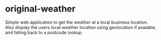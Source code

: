original-weather
================

Simple web application to get the weather at a local business location.  
Also display the users local weather location using geolocation if avaiable, and falling back to a postcode lookup.
